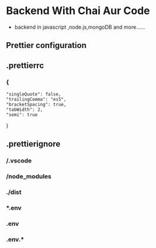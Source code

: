 # Backend With Chai Aur Code

- backend in javascript ,node.js,mongoDB and more......

## Prettier configuration

## .prettierrc
### {
    "singleQuote": false,
    "trailingComma": "es5",
    "bracketSpacing": true,
    "tabWidth": 2,
    "semi": true
}

## .prettierignore

### /.vscode
### /node_modules
### ./dist

### *.env
### .env
### .env.*


